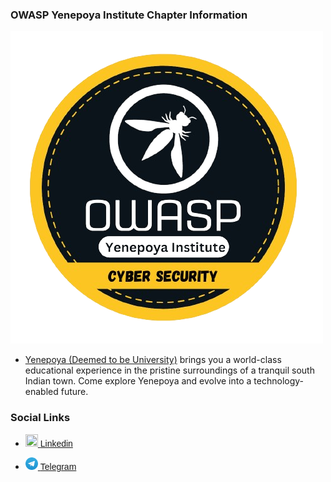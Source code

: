 ### OWASP Yenepoya Institute Chapter Information
![OWASP Badge](./assets/images/badge1.png)
* [Yenepoya (Deemed to be University)](https://www.yiascm.yenepoya.edu.in/) brings you a world-class educational experience in the pristine surroundings of a tranquil south Indian town. Come explore Yenepoya and evolve into a technology-enabled future.


### Social Links
* <a href="https://www.linkedin.com/company/owasp-yenepoya/" target="_blank" > <img width = "20" height = "20" src ="https://owasp.org/www-chapter-thapar-institute-of-engineering-and-technology/assets/images/linkedin-brands.svg"/>  <span style = "font-family:sans-serif"> Linkedin </span></a> <br/>

* <a href="https://t.me/owasp_yenepoya" target="_blank" > <img width = "20" height = "20" src ="./assets/images/Telegram_logo.svg.webp"/>  <span style = "font-family:sans-serif">Telegram</span></a> <br/>
<!--* [Meetup](#)  <!--* ![OWASP Yenepoya Chapter](assets/images/leaders.png) -->






